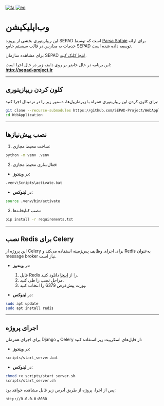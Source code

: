 [![fa](https://img.shields.io/badge/lang-fa-blue.svg)](https://github.com/SEPAD-Project/WebApplication/blob/main/README.fa.md)
[![en](https://img.shields.io/badge/lang-en-red.svg)](https://github.com/SEPAD-Project/WebApplication/blob/main/README.md)

# وب‌اپلیکیشن

این ریپازیتوری بخشی از پروژه SEPAD است که توسط [Parsa Safaie](https://github.com/parsasafaie) برای ارائه خدمات به مدارس در قالب سیستم جامع SEPAD توسعه داده شده است.

برای مشاهده سازمان SEPAD [اینجا کلیک کنید](https://github.com/SEPAD-Project).

این برنامه در حال حاضر بر روی دامنه زیر در حال اجرا است:  
**http://sepad-project.ir**

---

##  کلون کردن ریپازیتوری

برای کلون کردن این ریپازیتوری همراه با زیرماژول‌ها، دستور زیر را در ترمینال اجرا کنید:

```bash
git clone --recurse-submodules https://github.com/SEPAD-Project/WebApplication.git
cd WebApplication
```

---

## نصب پیش‌نیازها

1. ساخت محیط مجازی:

```bash
python -m venv .venv
```

2. فعال‌سازی محیط مجازی:

- در **ویندوز**:
```bash
.venv\Scripts\activate.bat
```

- در **لینوکس**:
```bash
source .venv/bin/activate
```

3. نصب کتابخانه‌ها:

```bash
pip install -r requirements.txt
```

---

## نصب Redis برای Celery

این پروژه از Celery برای اجرای وظایف پس‌زمینه استفاده می‌کند و Redis به‌عنوان message broker نیاز است.

- در **ویندوز**:
  1. فایل Redis را از [اینجا](https://github.com/microsoftarchive/redis/releases) دانلود کنید.
  2. مراحل نصب را طی کنید.
  3. پورت پیش‌فرض 6379 را انتخاب کنید.

- در **لینوکس**:

```bash
sudo apt update
sudo apt install redis
```

---

## اجرای پروژه

برای اجرای همزمان Django و Celery از فایل‌های اسکریپت زیر استفاده کنید:

- در **ویندوز**:
```bash
scripts/start_server.bat
```

- در **لینوکس**:
```bash
chmod +x scripts/start_server.sh
scripts/start_server.sh
```

پس از اجرا، پروژه از طریق آدرس زیر قابل مشاهده خواهد بود:

```
http://0.0.0.0:8080
```